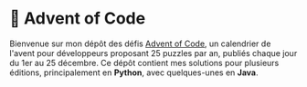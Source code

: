 # 🎄 Advent of Code

Bienvenue sur mon dépôt des défis [Advent of Code](https://adventofcode.com/), un calendrier de l'avent pour développeurs proposant 25 puzzles par an, publiés chaque jour du 1er au 25 décembre. Ce dépôt contient mes solutions pour plusieurs éditions, principalement en **Python**, avec quelques-unes en **Java**.
